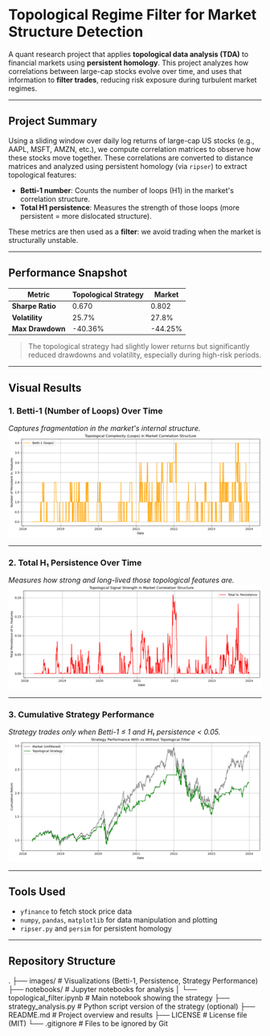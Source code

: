 # Topological Regime Filter for Market Structure Detection

A quant research project that applies **topological data analysis (TDA)** to financial markets using **persistent homology**. This project analyzes how correlations between large-cap stocks evolve over time, and uses that information to **filter trades**, reducing risk exposure during turbulent market regimes.

---

## Project Summary

Using a sliding window over daily log returns of large-cap US stocks (e.g., AAPL, MSFT, AMZN, etc.), we compute correlation matrices to observe how these stocks move together. These correlations are converted to distance matrices and analyzed using persistent homology (via `ripser`) to extract topological features:

- **Betti-1 number**: Counts the number of loops (H1) in the market's correlation structure.
- **Total H1 persistence**: Measures the strength of those loops (more persistent = more dislocated structure).

These metrics are then used as a **filter**: we avoid trading when the market is structurally unstable.

---

## Performance Snapshot

| Metric           | Topological Strategy | Market  |
| ---------------- | -------------------- | ------- |
| **Sharpe Ratio** | 0.670                | 0.802   |
| **Volatility**   | 25.7%                | 27.8%   |
| **Max Drawdown** | -40.36%              | -44.25% |

> The topological strategy had slightly lower returns but significantly reduced drawdowns and volatility, especially during high-risk periods.

---


## Visual Results

### 1. Betti-1 (Number of Loops) Over Time
*Captures fragmentation in the market's internal structure.*
![Betti Plot](images/Betti-1%20(Number%20of%20Loops).png)

---

### 2. Total H₁ Persistence Over Time
*Measures how strong and long-lived those topological features are.*
![Persistence Plot](images/Total%20H%E2%82%81%20Persistence.png)

---

### 3. Cumulative Strategy Performance
*Strategy trades only when Betti-1 ≤ 1 and H₁ persistence < 0.05.*
![Performance Plot](images/Strategy%20Performance.png)

---

## Tools Used

- `yfinance` to fetch stock price data
- `numpy`, `pandas`, `matplotlib` for data manipulation and plotting
- `ripser.py` and `persim` for persistent homology

---

## Repository Structure
.
├── images/                        # Visualizations (Betti-1, Persistence, Strategy Performance)
├── notebooks/                    # Jupyter notebooks for analysis
│   └── topological_filter.ipynb  # Main notebook showing the strategy
├── strategy_analysis.py         # Python script version of the strategy (optional)
├── README.md                     # Project overview and results
├── LICENSE                       # License file (MIT)
└── .gitignore                    # Files to be ignored by Git

